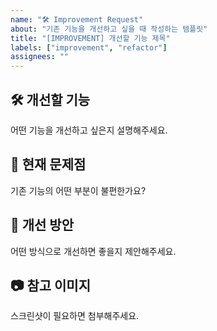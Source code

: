 ```yaml
---
name: "🛠 Improvement Request"
about: "기존 기능을 개선하고 싶을 때 작성하는 템플릿"
title: "[IMPROVEMENT] 개선할 기능 제목"
labels: ["improvement", "refactor"]
assignees: ""
---
```


## 🛠 개선할 기능
어떤 기능을 개선하고 싶은지 설명해주세요.

## 📌 현재 문제점
기존 기능의 어떤 부분이 불편한가요?

## 🔹 개선 방안
어떤 방식으로 개선하면 좋을지 제안해주세요.

## 📷 참고 이미지
스크린샷이 필요하면 첨부해주세요.